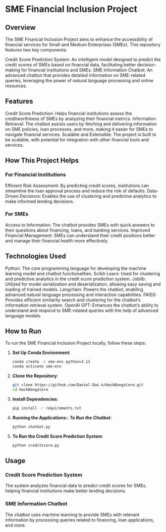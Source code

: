 # SME Financial Inclusion Project

## Overview
The SME Financial Inclusion Project aims to enhance the accessibility of financial services for Small and Medium Enterprises (SMEs). This repository features two key components:

Credit Score Prediction System: An intelligent model designed to predict the credit scores of SMEs based on financial data, facilitating better decision-making for financial institutions and SMEs.
SME Information Chatbot: An advanced chatbot that provides detailed information on SME-related queries, leveraging the power of natural language processing and online resources.

## Features
Credit Score Prediction: Helps financial institutions assess the creditworthiness of SMEs by analyzing their financial metrics.
Information Retrieval: The chatbot assists users by fetching and delivering information on SME policies, loan processes, and more, making it easier for SMEs to navigate financial services.
Scalable and Extensible: The project is built to be scalable, with potential for integration with other financial tools and services.

## How This Project Helps 
### For Financial Institutions
Efficient Risk Assessment: By predicting credit scores, institutions can streamline the loan approval process and reduce the risk of defaults.
Data-Driven Decisions: Enables the use of clustering and predictive analytics to make informed lending decisions.
### For SMEs
Access to Information: The chatbot provides SMEs with quick answers to their questions about financing, loans, and banking services.
Improved Financial Management: SMEs can understand their credit positions better and manage their financial health more effectively.

## Technologies Used
Python: The core programming language for developing the machine learning model and chatbot functionalities.
Scikit-Learn: Used for clustering and predictive analytics in the credit score prediction system.
Joblib: Utilized for model serialization and deserialization, allowing easy saving and loading of trained models.
Langchain: Powers the chatbot, enabling advanced natural language processing and interaction capabilities.
FAISS: Provides efficient similarity search and clustering for the chatbot’s information retrieval system.
OpenAI GPT: Enhances the chatbot’s ability to understand and respond to SME-related queries with the help of advanced language models.

## How to Run

To run the SME Financial Inclusion Project locally, follow these steps:

1. **Set Up Conda Environment**:
   ```bash
   conda create -n sme-env python=3.11
   conda activate sme-env
2. **Clone the Repository**:
   ```bash
   git clone https://github.com/Daniel-Das-k/HackBangalore.git
   cd HackBangalore
3. **Install Dependencies**:
   ```bash
   pip install -r requirements.txt
4. **Running the Applications:**:
   ***To Run the Chatbot***:
   ```bash
   python chatbot.py
5. ****To Run the Credit Score Prediction System****:
   ```bash
   python creditscore.py

## Usage

### Credit Score Prediction System
The system analyzes financial data to predict credit scores for SMEs, helping financial institutions make better lending decisions.

### SME Information Chatbot
The chatbot uses machine learning to provide SMEs with relevant information by processing queries related to financing, loan applications, and more.
